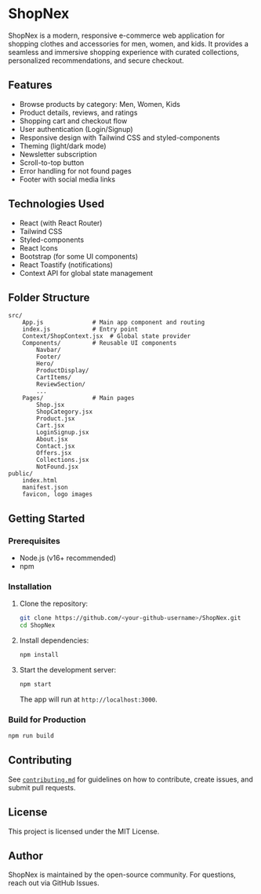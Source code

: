 # ShopNex

ShopNex is a modern, responsive e-commerce web application for shopping clothes and accessories for men, women, and kids. It provides a seamless and immersive shopping experience with curated collections, personalized recommendations, and secure checkout.

## Features

- Browse products by category: Men, Women, Kids
- Product details, reviews, and ratings
- Shopping cart and checkout flow
- User authentication (Login/Signup)
- Responsive design with Tailwind CSS and styled-components
- Theming (light/dark mode)
- Newsletter subscription
- Scroll-to-top button
- Error handling for not found pages
- Footer with social media links

## Technologies Used

- React (with React Router)
- Tailwind CSS
- Styled-components
- React Icons
- Bootstrap (for some UI components)
- React Toastify (notifications)
- Context API for global state management

## Folder Structure

```
src/
	App.js              # Main app component and routing
	index.js            # Entry point
	Context/ShopContext.jsx  # Global state provider
	Components/         # Reusable UI components
		Navbar/
		Footer/
		Hero/
		ProductDisplay/
		CartItems/
		ReviewSection/
		...
	Pages/              # Main pages
		Shop.jsx
		ShopCategory.jsx
		Product.jsx
		Cart.jsx
		LoginSignup.jsx
		About.jsx
		Contact.jsx
		Offers.jsx
		Collections.jsx
		NotFound.jsx
public/
	index.html
	manifest.json
	favicon, logo images
```

## Getting Started

### Prerequisites

- Node.js (v16+ recommended)
- npm

### Installation

1. Clone the repository:
	 ```bash
	 git clone https://github.com/<your-github-username>/ShopNex.git
	 cd ShopNex
	 ```
2. Install dependencies:
	 ```bash
	 npm install
	 ```
3. Start the development server:
	 ```bash
	 npm start
	 ```
	 The app will run at `http://localhost:3000`.

### Build for Production

```bash
npm run build
```

## Contributing

See [`contributing.md`](contributing.md) for guidelines on how to contribute, create issues, and submit pull requests.

## License

This project is licensed under the MIT License.

## Author

ShopNex is maintained by the open-source community. For questions, reach out via GitHub Issues.

